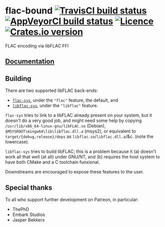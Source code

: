 # flac-bound [![TravisCI build status](https://travis-ci.com/nabijaczleweli/flac-bound.svg?branch=master)](https://travis-ci.com/nabijaczleweli/flac-bound) [![AppVeyorCI build status](https://ci.appveyor.com/api/projects/status/5ku5wl0xux9gyhk9?svg=true)](https://ci.appveyor.com/project/nabijaczleweli/flac-bound/branch/master) [![Licence](https://img.shields.io/badge/license-MIT-blue.svg?style=flat)](LICENSE) [![Crates.io version](https://meritbadge.herokuapp.com/flac-bound)](https://crates.io/crates/flac-bound)
FLAC encoding via libFLAC FFI

## [Documentation](https://rawcdn.githack.com/nabijaczleweli/flac-bound/doc/flac_bound/index.html)

## Building <!-- also update toplevel doc -->

There are two supported libFLAC back-ends:
  * [`flac-sys`](https://crates.io/crates/flac-sys), under the `"flac"` feature, the default, and
  * [`libflac-sys`](https://crates.io/crates/libflac-sys), under the `"libflac"` feature.

`flac-sys` tries to link to a libFLAC already present on your system, but it doesn't do a very good job, and might need some help by copying
`/usr/lib/x86_64-linux-gnu/libFLAC.so` (Debian), `$MSYSROOT\mingw64\lib\libflac.dll.a` (msys2), or equivalent
to `target/{debug,release}/deps` as `libflac.so`/`libflac.dll.a`/&c. (note the lowercase).

`libflac-sys` tries to build libFLAC; this is a problem because it (a) doesn't work all that well (at all) under GNU/NT,
and (b) requires the host system to have both CMake and a C toolchain funxional.

Downstreams are encouraged to expose these features to the user.

## Special thanks

To all who support further development on Patreon, in particular:

  * ThePhD
  * Embark Studios
  * Jasper Bekkers

